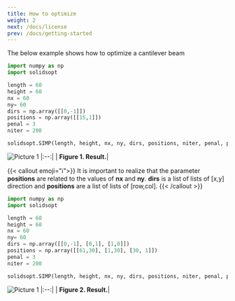 ```yaml
---
title: How to optimize
weight: 2
next: /docs/license
prev: /docs/getting-started
---
```



The below example shows how to optimize a cantilever beam

```python
import numpy as np
import solidsopt

length = 60
height = 60
nx = 60
ny= 60
dirs = np.array([[0,-1]])
positions = np.array([[15,1]])
penal = 3 
niter = 200

solidsopt.SIMP(length, height, nx, ny, dirs, positions, niter, penal, plot=True)
```
![Picture 1](/example1.png)
|:--:|
| <b>Figure 1. Result.</b>|

{{< callout emoji="ℹ️">}}
  It is important to realize that the parameter **positions** are related to the values of **nx** and **ny**. **dirs** is a list of lists of [x,y] direction and **positions** are a list of lists of [row,col].
{{< /callout >}}

```python
import numpy as np
import solidsopt

length = 60
height = 60
nx = 60
ny= 60
dirs = np.array([[0,-1], [0,1], [1,0]])
positions = np.array([[61,30], [1,30], [30, 1]])
penal = 3 
niter = 200

solidsopt.SIMP(length, height, nx, ny, dirs, positions, niter, penal, plot=True)
```

![Picture 1](/example2.png)
|:--:|
| <b>Figure 2. Result.</b>|